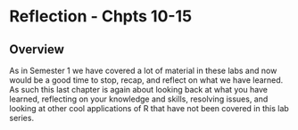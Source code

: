 
# Reflection - Chpts 10-15

## Overview

As in Semester 1 we have covered a lot of material in these labs and now would be a good time to stop, recap, and reflect on what we have learned. As such this last chapter is again about looking back at what you have learned, reflecting on your knowledge and skills, resolving issues, and looking at other cool applications of R that have not been covered in this lab series.
